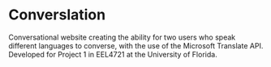 # Converslation
Conversational website creating the ability for two users who speak different languages to converse, with the use of the Microsoft Translate API. Developed for Project 1 in EEL4721 at the University of Florida.
